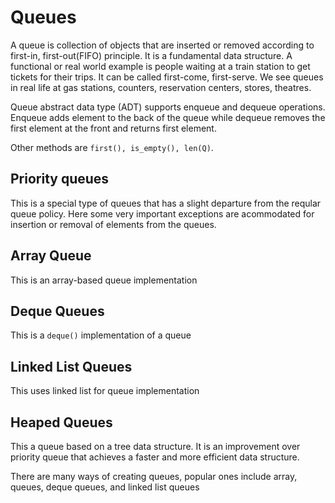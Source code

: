 # Queues

A queue is collection of objects that are inserted or removed according to first-in, first-out(FIFO) principle. It is a fundamental data structure. A functional or real world example is people waiting at a train station to get tickets for their trips. It can be called first-come, first-serve.
We see queues in real life at gas stations, counters, reservation centers, stores, theatres.

Queue abstract data type (ADT) supports enqueue and dequeue operations. Enqueue adds element to the back of the queue while dequeue removes the first element at the front and returns first element.

Other methods are `first(), is_empty(), len(Q)`.

## Priority queues

This is a special type of queues that has a slight departure from the reqular queue policy. Here some very important exceptions are acommodated for insertion or removal of elements from the queues.

## Array Queue

This is an array-based queue implementation

## Deque Queues

This is a `deque()` implementation of a queue

## Linked List Queues

This uses linked list for queue implementation

## Heaped Queues

This a queue based on a tree data structure. It is an improvement over priority queue that achieves a faster and more efficient data structure.

There are many ways of creating queues, popular ones include array, queues, deque queues, and linked list queues